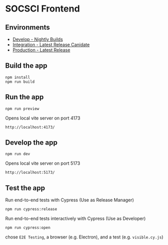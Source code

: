 # SOCSCI Frontend

## Environments

- [Develop - Nightly Builds](https://amos-sosci.die-degens.eu/dev/ui)
- [Integration - Latest Release Canidate](https://amos-sosci.die-degens.eu/int/ui)
- [Production - Latest Release](https://amos-sosci.die-degens.eu/prod/ui)

## Build the app

```shell
npm install
npm run build
```

## Run the app

```shell
npm run preview
```

Opens local vite server on port 4173

```shell
http://localhost:4173/
```

## Develop the app

```shell
npm run dev
```

Opens local vite server on port 5173

```shell
http://localhost:5173/
```

## Test the app

Run end-to-end tests with Cypress (Use as Release Manager)

```shell
npm run cypress:release
```

Run end-to-end tests interactively with Cypress (Use as Developer)

```shell
npm run cypress:open
```

chose `E2E Testing`, a browser (e.g. Electron), and a test (e.g. `visible.cy.js`)

